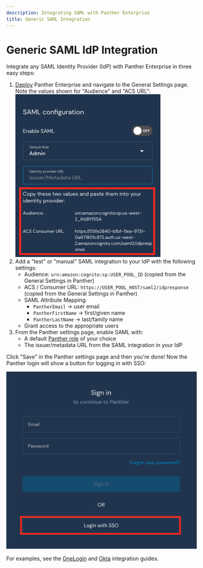 ```yaml
---
description: Integrating SAML with Panther Enterprise
title: Generic SAML Integration
---
```


# Generic SAML IdP Integration
Integrate any SAML Identity Provider (IdP) with Panther Enterprise in three easy steps:

1. [Deploy](../../quick-start.md) Panther Enterprise and navigate to the General Settings page. Note the values shown for "Audience" and "ACS URL":
![](../../.gitbook/assets/enterprise/saml/panther-saml-parameters.png)
2. Add a "test" or "manual" SAML integration to your IdP with the following settings:
    * Audience: `urn:amazon:cognito:sp:USER_POOL_ID` (copied from the General Settings in Panther)
    * ACS / Consumer URL: `https://USER_POOL_HOST/saml2/idpresponse` (copied from the General Settings in Panther)
    * SAML Attribute Mapping:
        * `PantherEmail` -> user email
        * `PantherFirstName` -> first/given name
        * `PantherLastName` -> last/family name
    * Grant access to the appropriate users
3. From the Panther settings page, enable SAML with:
    * A default [Panther role](../rbac.md) of your choice
    * The issuer/metadata URL from the SAML integration in your IdP
    
Click "Save" in the Panther settings page and then you're done! Now the Panther login will show a button for logging in with SSO:

![](../../.gitbook/assets/enterprise/saml/panther-login-sso.png)

For examples, see the [OneLogin](onelogin.md) and [Okta](okta.md) integration guides.
